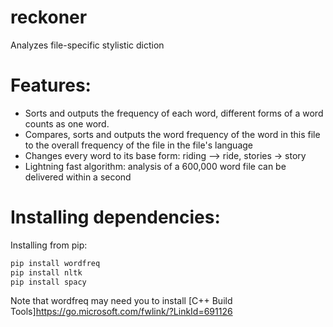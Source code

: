 # reckoner
Analyzes file-specific stylistic diction

# Features:
- Sorts and outputs the frequency of each word, different forms of a word counts as one word.
- Compares, sorts and outputs the word frequency of the word in this file to the overall frequency of the file in the file's language
- Changes every word to its base form: riding --> ride, stories -> story
- Lightning fast algorithm: analysis of a 600,000 word file can be delivered within a second

# Installing dependencies:
Installing from pip:
```markdown
pip install wordfreq
pip install nltk
pip install spacy
```
Note that wordfreq may need you to install [C++ Build Tools]https://go.microsoft.com/fwlink/?LinkId=691126
